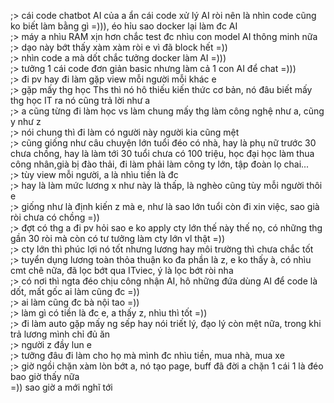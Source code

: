 ;> cái code chatbot AI của a ẩn cái code xử lý AI ròi nên là nhìn code cũng ko biết làm bằng gì =))), éo hỉu sao docker lại làm đc AI <br>
;> máy a nhìu RAM xịn hơn chắc test đc nhìu con model AI thông minh nữa<br>
;> dạo này bớt thấy xàm xàm ròi e vì đã block hết =))<br>
;> nhìn code a mà dốt chắc tưởng docker làm AI =)))<br>
;> tưởng 1 cái code đơn giản basic nhưng làm cả 1 con AI để chat =)))<br>
;> đi pv hay đi làm gặp view mỗi người mỗi khác e<br>
;> gặp mấy thg học Ths thì nó hô thiếu kiến thức cơ bản, nó đâu biết mấy thg học IT ra nó cũng trả lời như a<br>
;> a cũng từng đi làm học vs làm chung mấy thg làm công nghệ như a, cũng y như z<br>
;> nói chung thì đi làm có người này người kia cũng mệt<br>
;> cũng giống như câu chuyện lớn tuổi đéo có nhà, hay là phụ nữ trước 30 chưa chồng, hay là làm tới 30 tuổi chưa có 100 triệu, học đại học làm thua công nhân,già bị đào thải, đi làm phải làm công ty lớn, tập đoàn lọ chai...<br>
;> tùy view mỗi người, a là nhìu tiền là đc<br>
;> hay là làm mức lương x như này là thấp, là nghèo cũng tùy mỗi người thôi e<br>
;> giống như là định kiến z mà e, như là sao lớn tuổi còn đi xin việc, sao già ròi chưa có chồng =))<br>
;> đợt có thg a đi pv hỏi sao e ko apply cty lớn thế này thế nọ, có những thg gần 30 ròi mà còn có tư tưởng làm cty lớn vl thật =))<br>
;> cty lớn thì phúc lợi nó tốt nhưng lương hay môi trường thì chưa chắc tốt<br>
;> tuyển dụng lương toàn thỏa thuận ko đa phần là z, e ko thấy à, có nhìu cmt chê nữa, đã lọc bớt qua ITviec, ý là lọc bớt ròi nha<br>
;> có nơi thì ngta đéo chịu công nhận AI, hô những đứa dùng AI để code là dốt, mất gốc ai làm cũng đc =))<br>
;> ai làm cũng đc bà nội tao =))<br>
;> làm gì có tiền là đc e, a thấy z, nhìu thì tốt =))<br>
;> đi làm auto gặp mấy ng sếp hay nói triết lý, đạo lý còn mệt nữa, trong khi trả lương mình chỉ đủ ăn<br>
;> người z đầy lun e<br>
;> tưỡng đâu đi làm cho họ mà mình đc nhìu tiền, mua nhà, mua xe<br>
;> giờ ngồi chặn xàm lòn bớt a, nó tạo page, buff đã đời a chặn 1 cái 1 là đéo bao giờ thấy nữa<br>
=)) sao giờ a mới nghĩ tới

